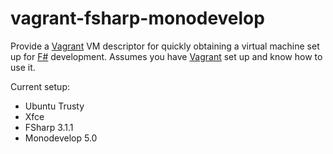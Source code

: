 # vagrant-fsharp-monodevelop

Provide a [Vagrant][vagrant] VM descriptor for quickly obtaining a virtual machine set up for [F#][fsharp] development.
Assumes you have [Vagrant][vagrant] set up and know how to use it.

Current setup:
* Ubuntu Trusty
* Xfce
* FSharp 3.1.1
* Monodevelop 5.0

[fsharp]: http://fsharp.org/
[vagrant]: http://www.vagrantup.com/
